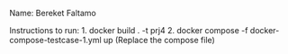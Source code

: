 Name: Bereket Faltamo 

Instructions to run:
    1. docker build . -t prj4
    2. docker compose -f docker-compose-testcase-1.yml up (Replace the compose file)